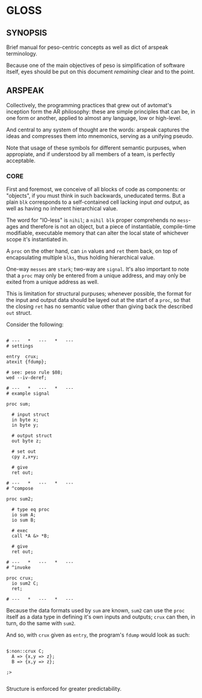 # GLOSS

## SYNOPSIS

Brief manual for peso-centric concepts as well as dict of arspeak terminology.

Because one of the main objectives of peso is simplification of software itself, eyes should be put on this document *remaining* clear and to the point.

## ARSPEAK

Collectively, the programming practices that grew out of avtomat's inception form the AR philosophy: these are simple principles that can be, in one form or another, applied to almost any language, low or high-level.

And central to any system of thought are the words: arspeak captures the ideas and compresses them into mnemonics, serving as a unifying pseudo.

Note that usage of these symbols for different semantic purpuses, when appropiate, and if understood by all members of a team, is perfectly acceptable.

### CORE

First and foremost, we conceive of all blocks of code as components: or "objects", if you must think in such backwards, uneducated terms. But a plain `blk` corresponds to a self-contained cell lacking input *and* output, as well as having no inherent hierarchical value.

The word for "IO-less" is `nihil`; a `nihil blk` proper comprehends no `mess`-ages  and therefore is not an object, but a piece of instantiable, compile-time modifiable, executable memory that can alter the local state of whichever scope it's instantiated in.

A `proc` on the other hand, can `in` values and `ret` them back, on top of encapsulating multiple `blks`, thus holding hierarchical value.

One-way `messes` are `stark`; two-way are `signal`. It's also important to note that a `proc` may only be entered from a unique address, and may only be exited from a unique address as well.

This is limitation for structural purpuses; whenever possible, the format for the input and output data should be layed out at the start of a `proc`, so that the closing `ret` has no semantic value other than giving back the described `out` struct.

Consider the following:

```$

# ---   *   ---   *   ---
# settings

entry  crux;
atexit {fdump};

# see: peso rule $08;
wed --iv-deref;

# ---   *   ---   *   ---
# example signal

proc sum;

  # input struct
  in byte x;
  in byte y;

  # output struct
  out byte z;

  # set out
  cpy z,x+y;

  # give
  ret out;

# ---   *   ---   *   ---
# ^compose

proc sum2;

  # type eq proc
  io sum A;
  io sum B;

  # exec
  call *A &> *B;

  # give 
  ret out;

# ---   *   ---   *   ---
# ^invoke

proc crux;
  io sum2 C;
  ret;

# ---   *   ---   *   ---

```

Because the data formats used by `sum` are known, `sum2` can use the `proc` itself as a data type in defining it's own inputs and outputs; `crux` can then, in turn, do the same with `sum2`.

And so, with `crux` given as `entry`, the program's `fdump` would look as such:

```$

$:non::crux C;
  A => {x,y => z};
  B => {x,y => z};

;>


```

Structure is enforced for greater predictability.
